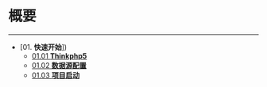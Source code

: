 # 概要


---

- [01. **快速开始**])
  - [01.01 **Thinkphp5**](thinkphp_note/01.QuickStart/)
  - [01.02 **数据源配置**](01.QuickStart/01.02.DBConfig.md)
  - [01.03 **项目启动**](01.QuickStart/01.03.Start.md)
